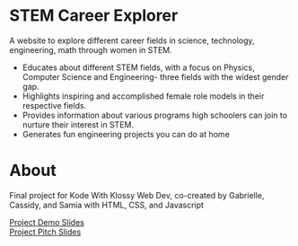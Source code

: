 # STEM Career Explorer
A website to explore different career fields in science, technology, engineering, math through women in STEM.

- Educates about different STEM fields, with a focus on Physics, Computer Science and Engineering- three fields with the widest gender gap. 
- Highlights inspiring and accomplished female role models in their respective fields.
- Provides information about various programs high schoolers can join to nurture their interest in STEM.
- Generates fun engineering projects you can do at home

# About
Final project for Kode With Klossy Web Dev, co-created by Gabrielle, Cassidy, and Samia with HTML, CSS, and Javascript

[Project Demo Slides](https://docs.google.com/presentation/d/1Wk_7d0aKov_rFb27njmLGfkX1rp9u93ZEr9S4VY2mq8/edit?usp=sharing)<br>
[Project Pitch Slides](https://docs.google.com/presentation/d/1dOy5wC3x7Zbgtxu3DjWWnUdEcHZemRGcNt65JCd2YGE/edit?usp=sharing)



